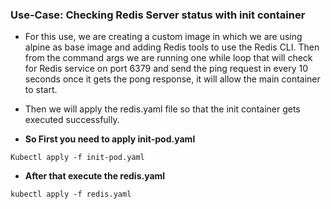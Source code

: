 ### Use-Case: Checking Redis Server status with init container

- For this use, we are creating a custom image in which we are using alpine as base image and adding Redis tools to use the Redis CLI. Then from the command args we are running one while loop that will check for Redis service on port 6379 and send the ping request in every 10 seconds once it gets the pong response, it will allow the main container to start.

- Then we will apply the redis.yaml file so that the init container gets executed successfully.

- **So First you need to apply init-pod.yaml**
```
Kubectl apply -f init-pod.yaml
```
- **After that execute the redis.yaml**
```
kubectl apply -f redis.yaml
```
